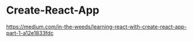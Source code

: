 # Create-React-App

https://medium.com/in-the-weeds/learning-react-with-create-react-app-part-1-a12e1833fdc